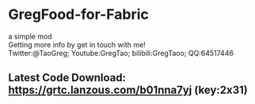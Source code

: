 # GregFood-for-Fabric
a simple mod
<br>Getting more info by get in touch with me!<br>
Twitter:@TaoGreg; Youtube:GregTao; bilibili:GregTaoo; QQ:64517446
<br>
## Latest Code Download: https://grtc.lanzous.com/b01nna7yj (key:2x31)

